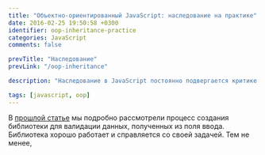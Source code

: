 ```yaml
---
title: "Объектно-ориентированный JavaScript: наследование на практике"
date: 2016-02-25 19:50:58 +0300
identifier: oop-inheritance-practice
categories: JavaScript
comments: false

prevTitle: "Наследование"
prevLink: "/oop-inheritance"

description: "Наследование в JavaScript постоянно подвергается критике. Что, на самом деле, не удивительно — люди, привыкшие к понятию \"класс\", обычно просто не могут сходу понять, какой мощный инструмент попал в их руки и пытаются применить свои знания о классовом наследвании в JavaScript. В результате разработчик остаётся недоволен — большая часть его паттернов не вписывается в прототипное наследование. Данная статья призвана объяснить, как работает прототипное наследование, чтобы ваш опыт использования JavaScript не испортился \"классовыми\" заблуждениями."

tags: [javascript, oop]
---
```


В [прошлой статье](/oop-example-validation) мы подробно рассмотрели процесс создания библиотеки для валидации данных, полученных из поля ввода. Библиотека хорошо работает и справляется со своей задачей. Тем не менее, 